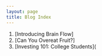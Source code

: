 ```yaml
---
layout: page
title: Blog Index
---
```


1. [Introducing Brain Flow]
2. [Can You Overeat Fruit?]
3. [Investing 101: College Students](
